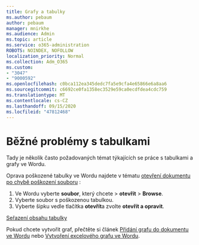 ```yaml
---
title: Grafy a tabulky
ms.author: pebaum
author: pebaum
manager: mnirkhe
ms.audience: Admin
ms.topic: article
ms.service: o365-administration
ROBOTS: NOINDEX, NOFOLLOW
localization_priority: Normal
ms.collection: Adm_O365
ms.custom:
- "3047"
- "9000592"
ms.openlocfilehash: c0bca112ea345dedc7fa5e9cfa4e65866e6a8aa6
ms.sourcegitcommit: c6692ce0fa1358ec3529e59ca0ecdfdea4cdc759
ms.translationtype: MT
ms.contentlocale: cs-CZ
ms.lasthandoff: 09/15/2020
ms.locfileid: "47812468"
---
```

# <a name="common-issues-with-tables"></a>Běžné problémy s tabulkami 

Tady je několik často požadovaných témat týkajících se práce s tabulkami a grafy ve Wordu.

Oprava poškozené tabulky ve Wordu najdete v tématu [otevření dokumentu po chybě poškození souboru](https://support.office.com/article/47df9d48-2165-4411-a699-1786ac734bc3) :

 1. Ve Wordu vyberte **soubor**, který chcete  >  **otevřít**  >  **Browse**.
 2. Vyberte soubor s poškozenou tabulkou.
 3. Vyberte šipku vedle tlačítka **otevřít**a zvolte **otevřít a opravit**.

[Seřazení obsahu tabulky](https://support.office.com/article/F8392477-4613-49CD-ABA6-7C2E48F1D91F)

Pokud chcete vytvořit graf, přečtěte si článek [Přidání grafu do dokumentu ve Wordu](https://support.office.com/article/ff48e3eb-5e04-4368-a39e-20df7c798932) nebo [Vytvoření excelového grafu ve Wordu](https://support.office.com/article/11A7D2F0-4487-4A9B-BBC6-D50916CD4A57).